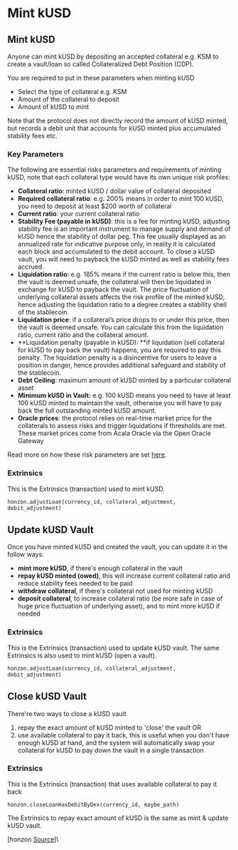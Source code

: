 # Mint kUSD

## Mint kUSD

Anyone can mint kUSD by depositing an accepted collateral e.g. KSM to create a vault/loan so called Collateralized Debt Position (CDP). 

You are required to put in these parameters when minting kUSD

* Select the type of collateral e.g. KSM
* Amount of the collateral to deposit 
* Amount of kUSD to mint

Note that the protocol does not directly record the amount of kUSD minted, but records a debit unit that accounts for kUSD minted plus accumulated stability fees etc.

### Key Parameters

The following are essential risks parameters and requirements of minting kUSD, note that each collateral type would have its own unique risk profiles:

* **Collateral ratio**: minted kUSD / dollar value of collateral deposited 
* **Required collateral ratio**: e.g. 200% means in order to mint 100 kUSD, you need to deposit at least $200 worth of collateral 
* **Current ratio**: your current collateral ratio
* **Stability Fee (payable in kUSD)**: this is a fee for minting kUSD, adjusting stability fee is an important instrument to manage supply and demand of kUSD hence the stability of dollar peg. This fee usually displayed as an annualized rate for indicative purpose only, in reality it is calculated each block and accumulated to the debit account. To close a kUSD vault, you will need to payback the kUSD minted as well as stability fees accrued. 
* **Liquidation ratio**: e.g. 185% means if the current ratio is below this, then the vault is deemed unsafe, the collateral will then be liquidated in exchange for kUSD to payback the vault. The price fluctuation of underlying collateral assets affects the risk profile of the minted kUSD, hence adjusting the liquidation ratio to a degree creates a stability shell of the stablecoin. 
* **Liquidation price**: if a collateral’s price drops to or under this price, then the vault is deemed unsafe. You can calculate this from the liquidation ratio, current ratio and the collateral amount. 
* **Liquidation penalty (payable in kUSD): **if liquidation (sell collateral for kUSD to pay back the vault) happens, you are required to pay this penalty. The liquidation penalty is a disincentive for users to leave a position in danger, hence provides additional safeguard and stability of the stablecoin.
* **Debt Ceiling**: maximum amount of kUSD minted by a particular collateral asset
* **Minimum kUSD in Vault:** e.g. 100 kUSD means you need to have at least 100 kUSD minted to maintain the vault, otherwise you will have to pay back the full outstanding minted kUSD amount.
* **Oracle prices**: the protocol relies on real-time market price for the collaterals to assess risks and trigger liquidations if thresholds are met. These market prices come from Acala Oracle via the Open Oracle Gateway

Read more on how these risk parameters are set [here](stability-and-liquidation/adjust-risk-parameters.md).

### Extrinsics

This is the Extrinsics (transaction) used to mint kUSD.

```
honzon.adjustLoan(currency_id, collateral_adjustment, debit_adjustment)
```

## Update kUSD Vault

Once you have minted kUSD and created the vault, you can update it in the follow ways:

* **mint more kUSD**, if there's enough collateral in the vault 
* **repay kUSD minted (owed)**, this will increase current collateral ratio and reduce stability fees needed to be paid
* **withdraw collateral**, if there's collateral not used for minting kUSD
* **deposit collateral**, to increase collateral ratio (be more safe in case of huge price fluctuation of underlying asset), and to mint more kUSD if needed

### Extrinsics

This is the Extrinsics (transaction) used to update kUSD vault. The same Extrinsics is also used to mint kUSD (open a vault). 

```
honzon.adjustLoan(currency_id, collateral_adjustment, debit_adjustment)
```

## Close kUSD Vault

There're two ways to close a kUSD vault

1. repay the exact amount of kUSD minted to 'close' the vault OR
2. use available collateral to pay it back, this is useful when you don't have enough kUSD at hand, and the system will automatically swap your collateral for kUSD to pay down the vault in a single transaction

### Extrinsics

This is the Extrinsics (transaction) that uses available collateral to pay it back

```
honzon.closeLoanHasDebitByDex(currency_id, maybe_path)
```

The Extrinsics to repay exact amount of kUSD is the same as mint & update kUSD vault. 

\[honzon [Source](https://github.com/AcalaNetwork/Acala/tree/master/modules/honzon)]\
